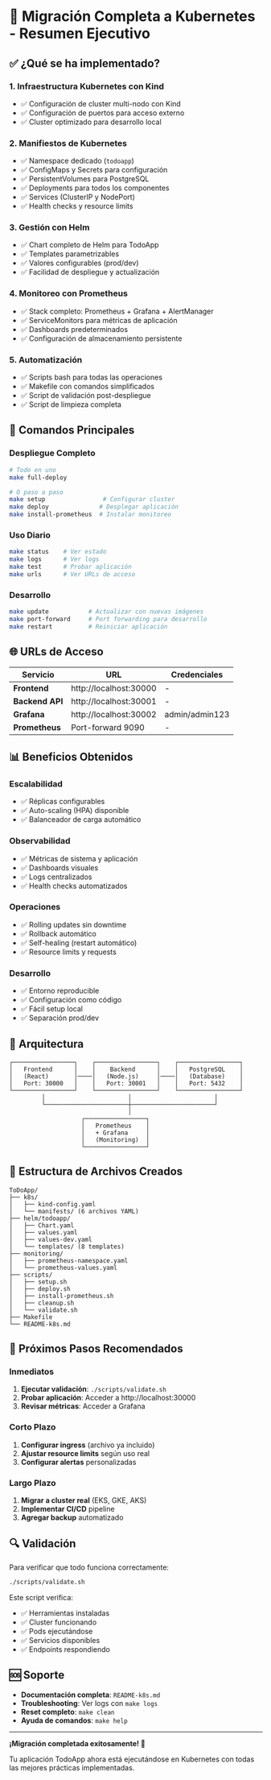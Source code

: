 # 🚀 Migración Completa a Kubernetes - Resumen Ejecutivo

## ✅ ¿Qué se ha implementado?

### 1. **Infraestructura Kubernetes con Kind**
- ✅ Configuración de cluster multi-nodo con Kind
- ✅ Configuración de puertos para acceso externo
- ✅ Cluster optimizado para desarrollo local

### 2. **Manifiestos de Kubernetes**
- ✅ Namespace dedicado (`todoapp`)
- ✅ ConfigMaps y Secrets para configuración
- ✅ PersistentVolumes para PostgreSQL
- ✅ Deployments para todos los componentes
- ✅ Services (ClusterIP y NodePort)
- ✅ Health checks y resource limits

### 3. **Gestión con Helm**
- ✅ Chart completo de Helm para TodoApp
- ✅ Templates parametrizables
- ✅ Valores configurables (prod/dev)
- ✅ Facilidad de despliegue y actualización

### 4. **Monitoreo con Prometheus**
- ✅ Stack completo: Prometheus + Grafana + AlertManager
- ✅ ServiceMonitors para métricas de aplicación
- ✅ Dashboards predeterminados
- ✅ Configuración de almacenamiento persistente

### 5. **Automatización**
- ✅ Scripts bash para todas las operaciones
- ✅ Makefile con comandos simplificados
- ✅ Script de validación post-despliegue
- ✅ Script de limpieza completa

## 🎯 Comandos Principales

### Despliegue Completo
```bash
# Todo en uno
make full-deploy

# O paso a paso
make setup                # Configurar cluster
make deploy              # Desplegar aplicación
make install-prometheus  # Instalar monitoreo
```

### Uso Diario
```bash
make status    # Ver estado
make logs      # Ver logs
make test      # Probar aplicación
make urls      # Ver URLs de acceso
```

### Desarrollo
```bash
make update           # Actualizar con nuevas imágenes
make port-forward     # Port forwarding para desarrollo
make restart          # Reiniciar aplicación
```

## 🌐 URLs de Acceso

| Servicio | URL | Credenciales |
|----------|-----|--------------|
| **Frontend** | http://localhost:30000 | - |
| **Backend API** | http://localhost:30001 | - |
| **Grafana** | http://localhost:30002 | admin/admin123 |
| **Prometheus** | Port-forward 9090 | - |

## 📊 Beneficios Obtenidos

### **Escalabilidad**
- ✅ Réplicas configurables
- ✅ Auto-scaling (HPA) disponible
- ✅ Balanceador de carga automático

### **Observabilidad**
- ✅ Métricas de sistema y aplicación
- ✅ Dashboards visuales
- ✅ Logs centralizados
- ✅ Health checks automatizados

### **Operaciones**
- ✅ Rolling updates sin downtime
- ✅ Rollback automático
- ✅ Self-healing (restart automático)
- ✅ Resource limits y requests

### **Desarrollo**
- ✅ Entorno reproducible
- ✅ Configuración como código
- ✅ Fácil setup local
- ✅ Separación prod/dev

## 🔧 Arquitectura

```
┌─────────────────┐    ┌─────────────────┐    ┌─────────────────┐
│   Frontend      │    │    Backend      │    │   PostgreSQL    │
│   (React)       │────│   (Node.js)     │────│   (Database)    │
│   Port: 30000   │    │   Port: 30001   │    │   Port: 5432    │
└─────────────────┘    └─────────────────┘    └─────────────────┘
         │                       │                       │
         └───────────────────────┼───────────────────────┘
                                 │
                    ┌─────────────────┐
                    │   Prometheus    │
                    │   + Grafana     │
                    │   (Monitoring)  │
                    └─────────────────┘
```

## 📁 Estructura de Archivos Creados

```
ToDoApp/
├── k8s/
│   ├── kind-config.yaml
│   └── manifests/ (6 archivos YAML)
├── helm/todoapp/
│   ├── Chart.yaml
│   ├── values.yaml
│   ├── values-dev.yaml
│   └── templates/ (8 templates)
├── monitoring/
│   ├── prometheus-namespace.yaml
│   └── prometheus-values.yaml
├── scripts/
│   ├── setup.sh
│   ├── deploy.sh
│   ├── install-prometheus.sh
│   ├── cleanup.sh
│   └── validate.sh
├── Makefile
└── README-k8s.md
```

## 🚦 Próximos Pasos Recomendados

### Inmediatos
1. **Ejecutar validación**: `./scripts/validate.sh`
2. **Probar aplicación**: Acceder a http://localhost:30000
3. **Revisar métricas**: Acceder a Grafana

### Corto Plazo
1. **Configurar ingress** (archivo ya incluido)
2. **Ajustar resource limits** según uso real
3. **Configurar alertas** personalizadas

### Largo Plazo
1. **Migrar a cluster real** (EKS, GKE, AKS)
2. **Implementar CI/CD** pipeline
3. **Agregar backup** automatizado

## 🔍 Validación

Para verificar que todo funciona correctamente:

```bash
./scripts/validate.sh
```

Este script verifica:
- ✅ Herramientas instaladas
- ✅ Cluster funcionando
- ✅ Pods ejecutándose
- ✅ Servicios disponibles
- ✅ Endpoints respondiendo

## 🆘 Soporte

- **Documentación completa**: `README-k8s.md`
- **Troubleshooting**: Ver logs con `make logs`
- **Reset completo**: `make clean`
- **Ayuda de comandos**: `make help`

---

**¡Migración completada exitosamente! 🎉**

Tu aplicación TodoApp ahora está ejecutándose en Kubernetes con todas las mejores prácticas implementadas.